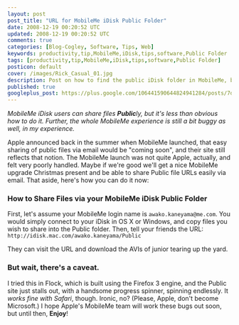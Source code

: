```yaml
---           
layout: post
post_title: "URL for MobileMe iDisk Public Folder"
date: 2008-12-19 00:20:52 UTC
updated: 2008-12-19 00:20:52 UTC
comments: true
categories: [Blog-Cogley, Software, Tips, Web]
keywords: productivity,tip,MobileMe,iDisk,tips,software,Public Folder
tags: [productivity,tip,MobileMe,iDisk,tips,software,Public Folder]
posticon: default
cover: /images/Rick_Casual_01.jpg
description: Post on how to find the public iDisk folder in MobileMe, by Rick Cogley. 
published: true
googleplus_post: https://plus.google.com/106441590644824941284/posts/7dwTKkjczy1
---
```


_MobileMe iDisk users can share files **Public**ly, but it's _less than obvious_ how to do it. Further, the whole MobileMe experience is still a bit buggy as well, in my experience._ 

<!--more--> 

Apple announced back in the summer when MobileMe launched, that easy sharing of public files via email would be "coming soon", and their site still reflects that notion. The MobileMe launch was not quite Apple, actually, and felt very poorly handled. Maybe if we're good we'll get a nice MobileMe upgrade Christmas present and be able to share Public file URLs easily via email. That aside, here's how you can do it now: 

### How to Share Files via your MobileMe iDisk Public Folder

First, let's assume your MobileMe login name is `awako.kaneyama@me.com`. You would simply connect to your iDisk in OS X or Windows, and copy files you wish to share into the Public folder. Then, tell your friends the URL: `http://idisk.mac.com/awako.kaneyama/Public`

They can visit the URL and download the AVIs of junior tearing up the yard. 

### But wait, there's a caveat.

I tried this in Flock, which is built using the Firefox 3 engine, and the Public site just stalls out, with a handsome progress spinner, spinning endlessly. It _works fine with Safari_, though. Ironic, no? (Please, Apple, don't become Microsoft.) I hope Apple's MobileMe team will work these bugs out soon, but until then, **Enjoy**! 
